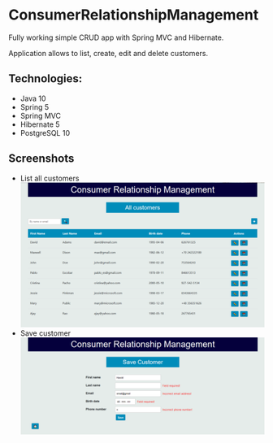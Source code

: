 # ConsumerRelationshipManagement
Fully working simple CRUD app with Spring MVC and Hibernate.

Application allows to list, create, edit and delete customers.
## Technologies:
* Java 10
* Spring 5
* Spring MVC
* Hibernate 5
* PostgreSQL 10

## Screenshots
* List all customers
![Alt text](screenshots/list.png?raw=true "Screenshot - list")
* Save customer
![Alt text](screenshots/save.png?raw=true "Screenshot - save")
